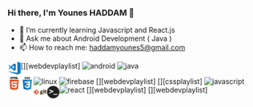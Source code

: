 ### Hi there, I'm Younes HADDAM 👋

<!--
**Younext19/Younext19** is a ✨ _special_ ✨ repository because its `README.md` (this file) appears on your GitHub profile.-->
  
- 🌱 I’m currently learning Javascript and React.js
- 💬 Ask me about Android Development ( Java )
- 📫 How to reach me: haddamyounes5@gmail.com
<p align="center">
  
  [<img align="left" alt="Visual Studio Code" width="26px" src="https://raw.githubusercontent.com/github/explore/80688e429a7d4ef2fca1e82350fe8e3517d3494d/topics/visual-studio-code/visual-studio-code.png" />][webdevplaylist]
  <img src="https://devicons.github.io/devicon/devicon.git/icons/android/android-original-wordmark.svg" alt="android" width="40" height="40"/>
    <img src="https://devicons.github.io/devicon/devicon.git/icons/java/java-original-wordmark.svg" alt="java" width="40" height="40"/>

   
  <img src="https://devicons.github.io/devicon/devicon.git/icons/linux/linux-original.svg" alt="linux" width="40" height="40"/>
    <img src="https://www.vectorlogo.zone/logos/firebase/firebase-icon.svg" alt="firebase" width="40" height="40"/> 
    [<img align="left" alt="HTML5" width="26px" src="https://raw.githubusercontent.com/github/explore/80688e429a7d4ef2fca1e82350fe8e3517d3494d/topics/html/html.png" />][webdevplaylist]
[<img align="left" alt="CSS3" width="26px" src="https://raw.githubusercontent.com/github/explore/80688e429a7d4ef2fca1e82350fe8e3517d3494d/topics/css/css.png" />][cssplaylist]
   <img src="https://devicons.github.io/devicon/devicon.git/icons/javascript/javascript-original.svg" alt="javascript" width="40" height="40"/> 
          <img src="https://devicons.github.io/devicon/devicon.git/icons/react/react-original-wordmark.svg" alt="react" width="40" height="40"/>
[<img align="left" alt="Git" width="26px" src="https://raw.githubusercontent.com/github/explore/80688e429a7d4ef2fca1e82350fe8e3517d3494d/topics/git/git.png" />][webdevplaylist]
[<img align="left" alt="Terminal" width="26px" src="https://raw.githubusercontent.com/github/explore/80688e429a7d4ef2fca1e82350fe8e3517d3494d/topics/terminal/terminal.png" />][webdevplaylist]




  </p>
